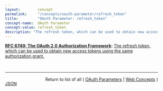 ```yaml
---
layout:        concept
permalink:     "/concepts/oauth-parameter/refresh_token"
title:         "OAuth Parameter: refresh_token"
concept-name:  OAuth Parameter
concept-value: refresh_token
description: "The refresh token, which can be used to obtain new access tokens using the same authorization grant."
---
```


**[RFC 6749: The OAuth 2.0 Authorization Framework](/specs/IETF/RFC/6749 "The OAuth 2.0 authorization framework enables a third-party application to obtain limited access to an HTTP service, either on behalf of a resource owner by orchestrating an approval interaction between the resource owner and the HTTP service, or by allowing the third-party application to obtain access on its own behalf. This specification replaces and obsoletes the OAuth 1.0 protocol described in RFC 5849."):** [The refresh token, which can be used to obtain new access tokens using the same authorization grant.](http://tools.ietf.org/html/rfc6749#section-5.1 "Read documentation for OAuth Parameter &#34;refresh_token&#34;")

<br/>
<hr/>

<p style="float : left"><a href="./refresh_token.json" title="JSON representing this particular Web Concept value">JSON</a></p>
<p style="text-align: right">Return to list of all ( <a href="../oauth-parameters">OAuth Parameters</a> | <a href="../">Web Concepts</a> )</p>
